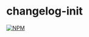 # changelog-init
[![NPM](https://nodei.co/npm/changelog-init.png)](https://nodei.co/npm/changelog-init/)
